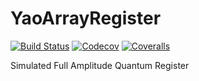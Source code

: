 # YaoArrayRegister

[![Build Status](https://travis-ci.com/QuantumBFS/YaoArrayRegister.jl.svg?branch=master)](https://travis-ci.com/QuantumBFS/YaoArrayRegister.jl)
[![Codecov](https://codecov.io/gh/QuantumBFS/YaoArrayRegister.jl/branch/master/graph/badge.svg)](https://codecov.io/gh/QuantumBFS/YaoArrayRegister.jl)
[![Coveralls](https://coveralls.io/repos/github/QuantumBFS/YaoArrayRegister.jl/badge.svg?branch=master)](https://coveralls.io/github/QuantumBFS/YaoArrayRegister.jl?branch=master)


Simulated Full Amplitude Quantum Register

